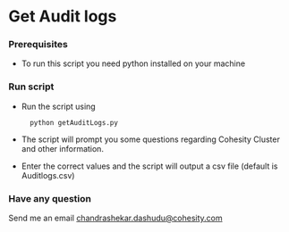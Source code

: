 # Get Audit logs

### Prerequisites

* To run this script you need python installed on your machine

### Run script

* Run the script using

  ```
    python getAuditLogs.py
  ```

* The script will prompt you some questions regarding Cohesity Cluster and other information. 

* Enter the correct values and the script will output a csv file (default is Auditlogs.csv)

### Have any question

Send me an email chandrashekar.dashudu@cohesity.com